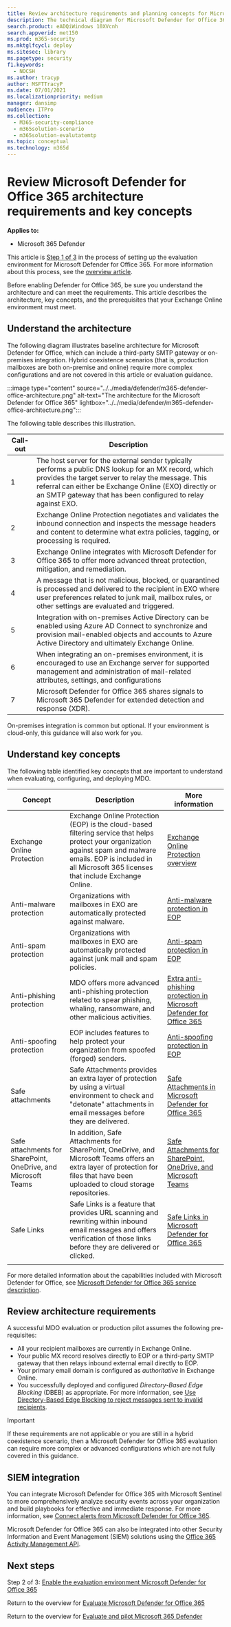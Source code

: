 ```yaml
---
title: Review architecture requirements and planning concepts for Microsoft Defender for Office 365
description: The technical diagram for Microsoft Defender for Office 365 in Microsoft 365 Defender will help you understand identity at Microsoft 365 before you build your trial lab or pilot environment.
search.product: eADQiWindows 10XVcnh
search.appverid: met150
ms.prod: m365-security
ms.mktglfcycl: deploy
ms.sitesec: library
ms.pagetype: security
f1.keywords: 
  - NOCSH
ms.author: tracyp
author: MSFTTracyP
ms.date: 07/01/2021
ms.localizationpriority: medium
manager: dansimp
audience: ITPro
ms.collection: 
  - M365-security-compliance
  - m365solution-scenario
  - m365solution-evalutatemtp
ms.topic: conceptual
ms.technology: m365d
---
```


# Review Microsoft Defender for Office 365 architecture requirements and key concepts


**Applies to:**
- Microsoft 365 Defender

This article is [Step 1 of 3](eval-defender-office-365-overview.md) in the process of setting up the evaluation environment for Microsoft Defender for Office 365. For more information about this process, see the [overview article](eval-defender-office-365-overview.md).

Before enabling Defender for Office 365, be sure you understand the architecture and can meet the requirements. This article describes the architecture, key concepts, and the prerequisites that your Exchange Online environment must meet.

## Understand the architecture

The following diagram illustrates baseline architecture for Microsoft Defender for Office, which can include a third-party SMTP gateway or on-premises integration. Hybrid coexistence scenarios (that is, production mailboxes are both on-premise and online) require more complex configurations and are not covered in this article or evaluation guidance.

:::image type="content" source="../../media/defender/m365-defender-office-architecture.png" alt-text="The architecture for the Microsoft Defender for Office 365" lightbox="../../media/defender/m365-defender-office-architecture.png":::

The following table describes this illustration.

|Call-out  |Description  |
|---------|---------|
|1     | The host server for the external sender typically performs a public DNS lookup for an MX record, which provides the target server to relay the message.  This referral can either be Exchange Online (EXO) directly or an SMTP gateway that has been configured to relay against EXO.  |
|2     | Exchange Online Protection negotiates and validates the inbound connection and inspects the message headers and content to determine what extra policies, tagging, or processing is required.  |
|3     | Exchange Online integrates with Microsoft Defender for Office 365 to offer more advanced threat protection, mitigation, and remediation. |
|4     | A message that is not malicious, blocked, or quarantined is processed and delivered to the recipient in EXO where user preferences related to junk mail, mailbox rules, or other settings are evaluated and triggered. |
|5     | Integration with on-premises Active Directory can be enabled using Azure AD Connect to synchronize and provision mail-enabled objects and accounts to Azure Active Directory and ultimately Exchange Online. |
|6     | When integrating an on-premises environment, it is encouraged to use an Exchange server for supported management and administration of mail-related attributes, settings, and configurations |
|7     | Microsoft Defender for Office 365 shares signals to Microsoft 365 Defender for extended detection and response (XDR).|

On-premises integration is common but optional. If your environment is cloud-only, this guidance will also work for you.

## Understand key concepts

The following table identified key concepts that are important to understand when evaluating, configuring, and deploying MDO.


|Concept  |Description |More information  |
|---------|---------|---------|
|Exchange Online Protection      |    Exchange Online Protection (EOP) is the cloud-based filtering service that helps protect your organization against spam and malware emails. EOP is included in all Microsoft 365 licenses that include Exchange Online.     |   [Exchange Online Protection overview](../office-365-security/exchange-online-protection-overview.md)      |
|Anti-malware protection     |    Organizations with mailboxes in EXO are automatically protected against malware.     |  [Anti-malware protection in EOP](../office-365-security/anti-malware-protection.md)       |
|Anti-spam protection     |   Organizations with mailboxes in EXO are automatically protected against junk mail and spam policies.      |  [Anti-spam protection in EOP](../office-365-security/anti-spam-protection.md)       |
|Anti-phishing protection |  MDO offers more advanced anti-phishing  protection related to spear phishing, whaling, ransomware, and other malicious activities.   | [Extra anti-phishing protection in Microsoft Defender for Office 365](../office-365-security/anti-phishing-protection.md)   |
|Anti-spoofing protection     |   EOP includes features to help protect your organization from spoofed (forged) senders.      |   [Anti-spoofing protection in EOP](../office-365-security/anti-spoofing-protection.md)      |
|Safe attachments     |   Safe Attachments provides an extra layer of protection by using a virtual environment to check and "detonate" attachments in email messages before they are delivered.      |   [Safe Attachments in Microsoft Defender for Office 365](../office-365-security/safe-attachments.md)      |
|Safe attachments for SharePoint, OneDrive, and Microsoft Teams     |    In addition, Safe Attachments for SharePoint, OneDrive, and Microsoft Teams offers an extra layer of protection for files that have been uploaded to cloud storage repositories.     |  [Safe Attachments for SharePoint, OneDrive, and Microsoft Teams](../office-365-security/mdo-for-spo-odb-and-teams.md)       |
|Safe Links     | Safe Links is a feature that provides URL scanning and rewriting within inbound email messages and offers verification of those links before they are delivered or clicked.        |   [Safe Links in Microsoft Defender for Office 365](../office-365-security/safe-links.md)      |
|    |         |         |

For more detailed information about the capabilities included with Microsoft Defender for Office, see [Microsoft Defender for Office 365 service description](/office365/servicedescriptions/office-365-advanced-threat-protection-service-description).

## Review architecture requirements
A successful MDO evaluation or production pilot assumes the following pre-requisites:
- All your recipient mailboxes are currently in Exchange Online.
- Your public MX record resolves directly to EOP or a third-party SMTP gateway that then relays inbound external email directly to EOP.
- Your primary email domain is configured as *authoritative* in Exchange Online.
- You successfully deployed and configured *Directory-Based Edge Blocking* (DBEB) as appropriate. For more information, see [Use Directory-Based Edge Blocking to reject messages sent to invalid recipients](/exchange/mail-flow-best-practices/use-directory-based-edge-blocking).

> [!IMPORTANT]
> If these requirements are not applicable or you are still in a hybrid coexistence scenario, then a Microsoft Defender for Office 365 evaluation can require more complex or advanced configurations which are not fully covered in this guidance.

## SIEM integration

You can integrate Microsoft Defender for Office 365 with Microsoft Sentinel to more comprehensively analyze security events across your organization and build playbooks for effective and immediate response. For more information, see [Connect alerts from Microsoft Defender for Office 365](/azure/sentinel/connect-office-365-advanced-threat-protection).

Microsoft Defender for Office 365 can also be integrated into other Security Information and Event Management (SIEM) solutions using the [Office 365 Activity Management API](/office/office-365-management-api/office-365-management-activity-api-reference).

## Next steps

Step 2 of 3: [Enable the evaluation environment Microsoft Defender for Office 365](eval-defender-office-365-enable-eval.md)

Return to the overview for [Evaluate Microsoft Defender for Office 365](eval-defender-office-365-overview.md)

Return to the overview for [Evaluate and pilot Microsoft 365 Defender](eval-overview.md) 
